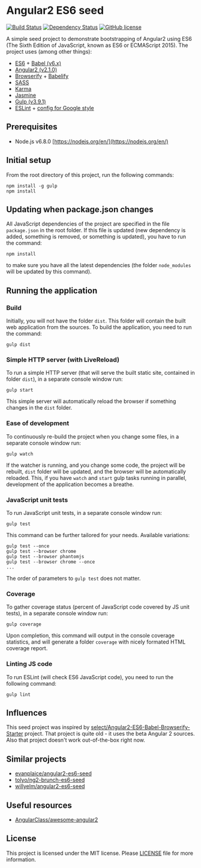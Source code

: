 # Angular2 ES6 seed
[![Build Status](https://travis-ci.org/valera-rozuvan/angular2-es6-seed.svg?branch=master)](https://travis-ci.org/valera-rozuvan/angular2-es6-seed)
[![Dependency Status](https://david-dm.org/valera-rozuvan/angular2-es6-seed.svg)](https://david-dm.org/valera-rozuvan/angular2-es6-seed)
[![GitHub license](https://img.shields.io/badge/license-MIT-blue.svg)](https://github.com/valera-rozuvan/angular2-es6-seed/blob/master/LICENSE)

A simple seed project to demonstrate bootstrapping of Angular2 using ES6 (The
Sixth Edition of JavaScript, known as ES6 or ECMAScript 2015). The project uses
(among other things):

- [ES6](http://www.ecma-international.org/ecma-262/6.0/ECMA-262.pdf) +
[Babel (v6.x)](https://github.com/babel/babel)
- [Angular2 (v2.1.0)](https://github.com/angular/angular)
- [Browserify](https://github.com/substack/node-browserify) +
[Babelify](https://github.com/babel/babelify)
- [SASS](http://sass-lang.com/)
- [Karma](https://github.com/karma-runner/karma)
- [Jasmine](https://github.com/jasmine/jasmine)
- [Gulp (v3.9.1)](https://github.com/gulpjs/gulp)
- [ESLint](https://github.com/eslint/eslint) +
[config for Google style](https://github.com/google/eslint-config-google)

## Prerequisites

- Node.js v6.8.0 [https://nodejs.org/en/](https://nodejs.org/en/)

## Initial setup

From the root directory of this project, run the following commands:

```
npm install -g gulp
npm install
```

## Updating when package.json changes

All JavaScript dependencies of the project are specified in the file
`package.json` in the root folder. If this file is updated (new dependency is
added, something is removed, or something is updated), you have to run the
command:

```
npm install
```

to make sure you have all the latest dependencies (the folder `node_modules`
will be updated by this command).

## Running the application

### Build

Initially, you will not have the folder `dist`. This folder will contain the
built web application from the sources. To build the application, you need
to run the command:

```
gulp dist
```

### Simple HTTP server (with LiveReload)

To run a simple HTTP server (that will serve the built static site, contained
in folder `dist`), in a separate console window run:

```
gulp start
```

This simple server will automatically reload the browser if something changes
in the `dist` folder.

### Ease of development

To continuously re-build the project when you change some files, in a separate
console window run:

```
gulp watch
```

If the watcher is running, and you change some code, the project will be
rebuilt, `dist` folder will be updated, and the browser will be automatically
reloaded. This, if you have `watch` and `start` gulp tasks running in parallel,
development of the application becomes a breathe.

### JavaScript unit tests

To run JavaScript unit tests, in a separate console window run:

```
gulp test
```

This command can be further tailored for your needs. Available variations:

```
gulp test --once
gulp test --browser chrome
gulp test --browser phantomjs
gulp test --browser chrome --once
...
```

The order of parameters to `gulp test` does not matter.

### Coverage

To gather coverage status (percent of JavaScript code covered by JS unit tests),
in a separate console window run:

```
gulp coverage
```

Upon completion, this command will output in the console coverage statistics,
and will generate a folder `coverage` with nicely formated HTML coverage report.

### Linting JS code

To run ESLint (will check ES6 JavaScript code), you need to run the following
command:

```
gulp lint
```

## Influences

This seed project was inspired by
[select/Angular2-ES6-Babel-Browserify-Starter](https://github.com/select/Angular2-ES6-Babel-Browserify-Starter)
project. That project is quite old - it uses the beta Angular 2 sources. Also
that project doesn't work out-of-the-box right now.

## Similar projects

- [evanplaice/angular2-es6-seed](https://github.com/evanplaice/angular2-es6-seed)
- [tolyo/ng2-brunch-es6-seed](https://github.com/tolyo/ng2-brunch-es6-seed)
- [willyelm/angular2-es6-seed](https://github.com/willyelm/angular2-es6-seed)

## Useful resources

- [AngularClass/awesome-angular2](https://github.com/AngularClass/awesome-angular2)

## License

This project is licensed under the MIT license. Please [LICENSE](LICENSE) file
for more information.
